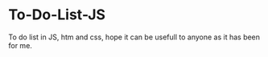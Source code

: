 # To-Do-List-JS
To do list in JS, htm and css, hope it can be usefull to anyone as it has been for me.

